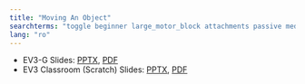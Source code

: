 ```yaml
---
title: "Moving An Object"
searchterms: "toggle beginner large_motor_block attachments passive medium_motor_block moving object moving_object moving_an_object"
lang: "ro"
---
```

 <ul>
 <li class="ng-binding">EV3-G Slides:
 <a href="ProgrammingLessons/beginner/MoveObject (rom).pptx">PPTX</a>,
 <a href="ProgrammingLessons/beginner/MoveObject (rom).pdf">PDF</a>
 </li>
 <li class="ng-binding">EV3 Classroom (Scratch) Slides:
 <a href="ProgrammingLessons/beginner/scratch-MoveObject (rom).pptx">PPTX</a>,
 <a href="ProgrammingLessons/beginner/scratch-MoveObject (rom).pdf">PDF</a>
 </li>
 </ul>
